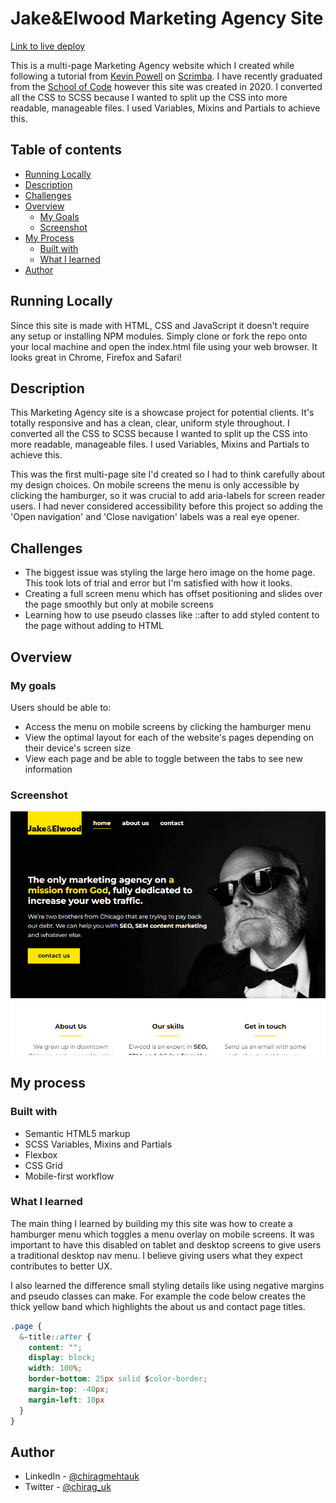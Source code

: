 # Jake&Elwood Marketing Agency Site

[Link to live deploy](https://chirazzzz.github.io/Marketing-agency-site/)

This is a multi-page Marketing Agency website which I created while following a tutorial from [Kevin Powell](https://www.kevinpowell.co/) on [Scrimba](https://scrimba.com/). I have recently graduated from the [School of Code](https://www.schoolofcode.co.uk/) however this site was created in 2020. I converted all the CSS to SCSS because I wanted to split up the CSS into more readable, manageable files. I used Variables, Mixins and Partials to achieve this.

## Table of contents

- [Running Locally](#running-locally)
- [Description](#description)
- [Challenges](#challenges)
- [Overview](#overview)
  - [My Goals](#my-goals)
  - [Screenshot](#screenshot)
- [My Process](#my-process)
  - [Built with](#built-with)
  - [What I learned](#what-i-learned)
- [Author](#author)

## Running Locally

Since this site is made with HTML, CSS and JavaScript it doesn't require any setup or installing NPM modules. Simply clone or fork the repo onto your local machine and open the index.html file using your web browser. It looks great in Chrome, Firefox and Safari!

## Description

This Marketing Agency site is a showcase project for potential clients. It's totally responsive and has a clean, clear, uniform style throughout. I converted all the CSS to SCSS because I wanted to split up the CSS into more readable, manageable files. I used Variables, Mixins and Partials to achieve this.

This was the first multi-page site I'd created so I had to think carefully about my design choices. On mobile screens the menu is only accessible by clicking the hamburger, so it was crucial to add aria-labels for screen reader users. I had never considered accessibility before this project so adding the 'Open navigation' and 'Close navigation' labels was a real eye opener.

## Challenges

- The biggest issue was styling the large hero image on the home page. This took lots of trial and error but I'm satisfied with how it looks.
- Creating a full screen menu which has offset positioning and slides over the page smoothly but only at mobile screens
- Learning how to use pseudo classes like ::after to add styled content to the page without adding to HTML

## Overview

### My goals

Users should be able to:

- Access the menu on mobile screens by clicking the hamburger menu
- View the optimal layout for each of the website's pages depending on their device's screen size
- View each page and be able to toggle between the tabs to see new information

### Screenshot

![Screenshot of portfolio site](img/Jake%20and%20Elwood.png)

## My process

### Built with

- Semantic HTML5 markup
- SCSS Variables, Mixins and Partials
- Flexbox
- CSS Grid
- Mobile-first workflow

### What I learned

The main thing I learned by building my this site was how to create a hamburger menu which toggles a menu overlay on mobile screens. It was important to have this disabled on tablet and desktop screens to give users a traditional desktop nav menu. I believe giving users what they expect contributes to better UX.

I also learned the difference small styling details like using negative margins and pseudo classes can make. For example the code below creates the thick yellow band which highlights the about us and contact page titles. 

```css
.page {
  &-title::after {
    content: "";
    display: block;
    width: 100%;
    border-bottom: 25px solid $color-border;
    margin-top: -40px;
    margin-left: 10px
  }
}
```

## Author

- LinkedIn - [@chiragmehtauk](https://www.linkedin.com/in/chiragmehtauk/)
- Twitter - [@chirag_uk](https://twitter.com/chirag_uk)